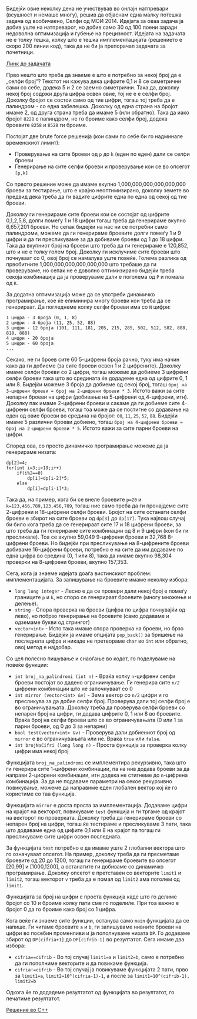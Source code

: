 Бидејќи овие неколку дена не учествував во онлајн натпревари (всушност и немаше многу), решив да објаснам една малку потешка задача од вообичаено, Селфи од МОИ 2014. Идејата за оваа задача ја добив уште на натпреварот, но добив само 30 од 100 поени заради недоволна оптимизација и губење на прецизност. Идејата на задачата не е толку тешка, колку што е тешка имплементацијата (решението е скоро 200 линии код), така да не би ја препорачал задачата за почетници.

[Линк до задачата](http://mendo.mk/Task.do?id=480)

Прво нешто што треба да знаеме е што е потребно за некој број да е „селфи број“? Текстот ни кажува дека цифрите 0,1 и 8 се симетрични сами со себе, додека 5 и 2 се заемно симетрични. Така да, доколку некој број содржи друга цифра освен овие, тој не е е селфи број. Доколку бројот се состои само од тие цифри, тогаш тој треба да е палиндром - со една забелешка. Доколку од една страна на бројот имаме 2, од друга страна треба да имаме 5 (или обратно). Така да иако бројот `8228` е палиндром, не го броиме како селфи број, додека броевите `8258` и `8528` ги броиме.

Постојат две brute force решенија (кои сами по себе би го надминале временскиот лимит):

 * Проверување на сите броеви од `p` до `k` (еден по еден) дали се селфи броеви
 * Генерирање на сите селфи броеви и проверување кои се во опсегот `[p,k]`

Со првото решение може да имаме вкупно 1,000,000,000,000,000,000 броеви за тестирање, што е крајно неоптимизирано, доколку земете во предвид дека треба да ги вадите цифрите една по една од секој од тие броеви.

Доколку ги генерираме сите броеви кои се состојат од цифрите 0,1,2,5,8, долги помеѓу 1 и 18 цифри тогаш треба да генерираме вкупно 6,657,201 броеви. Но сепак бидејќи на нас ни се потребни само палиндроми, можеме да ги генерираме броевите долги помеѓу 1 и 9 цифри и да ги пресликуваме за да добиваме броеви од 1 до 18 цифри. Така да вкупниот број на броеви што треба да ги генерираме е 120,852, што и не е толку голем број. Доколку ги исклучиме сите броеви што почнуваат со 0, овој број се намалува уште повеќе. Голема разлика од првобитните 1,000,000,000,000,000,000 што требаше да ги проверуваме, но сепак не е доволно оптимизирано бидејќи треба секоја комбинација да ја проверуваме дали е поголема од `P` и помала од `K`.

За додатна оптимизација може да се употреби динамичко програмирање, кое ќе елиминира многу броеви кои треба да се генерираат. Да погледнеме колку селфи броеви има со `N` цифри:

```
1 цифра - 3 броја (0, 1, 8)
2 цифри - 4 броја (11, 25, 52, 88)
3 цифри - 12 броја (101, 111, 181, 205, 215, 285, 502, 512, 582, 808, 818, 888)
4 цифри - 20 броја
5 цифри - 60 броја
...
```

Секако, не ги броев сите 60 5-цифрени броја рачно, туку има начин како да ги добиеме (за сите броеви освен 1 и 2 цифрените). Доколку имаме селфи броеви со 2 цифри, тогаш можеме да добиеме 3 цифрени селфи броеви така што во средината ќе додадеме една од цифрите 0, 1 или 8. Бидејќи можеме 3 броја да добиеме од секој број, тогаш `број на 3-цифрени броеви = број на 2-цифрени броеви * 3`. Истото важи за сите непарни броеви на цифри (добивање на 5-цифрени од 4-цифрени, итн). Доколку пак имаме 2-цифрени броеви и сакаме да ги добиеме сите 4-цифрени селфи броеви, тогаш тоа може да се постигне со додавање на еден од овие броеви во средина на бројот: `00`, `11`, `25`, `52`, `88`. Бидејќи имаме 5 различни броеви добиено, тогаш `број на 4-цифрени броеви = број на 2-цифрени броеви * 5`. Истото важи за сите парни броеви на цифри.

Според ова, со просто динамичко програмирање можеме да ја генерираме низата:

```
dp[2]=4;
for(int i=3;i<19;i++)
    if(i%2==0)
        dp[i]=dp[i-2]*5;
    else
        dp[i]=dp[i-1]*3;
```

Така да, на пример, кога би се внеле броевите `p=20` и `k=123,456,789,123,456,789`, тогаш ние само треба да ги пронајдеме сите 2-цифрени и 18-цифрени селфи броеви. Бројот на сите останати селфи броеви е збирот на сите броеви од `dp[3]` до `dp[17]`. Тука најлош случај би било кога треба да се генерираат сите 17 и 18 цифрени броеви, за што треба да ги генерираме сите комбинации од 8 и 9 цифри (кои би ги пресликале). Тоа се вкупно 59,049 9-цифрени броеви и 32,768 8-цифрени броеви. Но бидејќи при пресликување на 8-цифрените броеви добиваме 16-цифрени броеви, потребно е на сите да им додаваме по една цифра во средина (0, 1 или 8), така да имаме вкупно 98,304 проверки на 8-цифрени броеви, вкупно 157,353.

Сега, кога ја знаеме идејата доаѓа вистинскиот проблем: имплементацијата. За запишување на броевите имаме неколку избора:

 * `long long integer` - Лесно е да се провери дали некој број е помеѓу границите `p` и `k`, но споро се генерираат броевите (многу множење и делење).
 * `string` - Спора проверка на броеви (цифра по цифра почнувајќи од лево), но побрзо генерирање на броевите (само додаваме и одземаме букви од стрингот)
 * `vector<int>` - Исто така имаме спора проверка на броеви, но брзо генерирање. Бидејќи ја имаме опцијата `pop_back()` за бришење на последната цифра и никаде не претвораме `char` во `int` или обратно, овој метод е најдобар.

Со цел полесно пишување и снаоѓање во кодот, го поделуваме на повеќе функции:
 * `int broj_na_palindromi (int n)` - Враќа колку `n`-цифрени селфи броеви постојат во дадено ограниичување. Ги генерира сите `n/2` цифрени комбинации што не започнуваат со 0
 * `int mirror (vector<int> &v)` - Зема вектор со `n/2` цифри и го пресликува за да добие селфи број. Проверува дали тој селфи број е во ограничувањата. Доколку треба да проверува селфи броеви со непарен број на цифри, ги додава цифрите 0, 1 или 8 во броевите. Враќа број на селфи броеви што се во ограничувањата (0 или 1 за парни броеви, од 0 до 3 за непарни)
 * `bool test(vector<int> &v)` - Проверува дали добиениот број од `mirror` е во ограничувањата или не. Враќа `true` или `false`.
 * `int brojNaCifri (long long n)` - Проста функција за проверка колку цифри има некој број

Функцијата `broj_na_palindromi` се имплементира рекурзивно, така што ги генерира сите 1-цифрени комбинации, па на нив додава броеви за да направи 2-цифрени комбинации, итн додека не стигнеме до `n`-цифрена комбинација. За да не подаваме параметри на секое рекурзивно повикување, можеме да направиме еден глобален вектор кој ќе го користиме со таа функција.

Функцијата `mirror` е доста проста за имплементација. Додаваме цифри на крајот на векторот, повикуваме `test` функција и ги тргаме од крајот на векторот по проверката. Доколку треба да генерираме броеви со непарен број на цифри, тогаш ќе тестираме и пресликуваме 3 пати, така што додаваме една од цифите 0,1 или 8 на крајот па тогаш ги пресликуваме сите цифри освен последната.

За функцијата `test` потребно е да имаме уште 2 глобални вектора што го означуваат опсегот. На пример, доколку треба да ги пресметаме броевите од 20 до 1200, тогаш ги генерираме броевите во опсегот [20,99] и [1000,1200], а останатите ги добиваме со динамичко програмирање. Доколку опсегот е претставен со векторите `limit1` и `limit2`, тогаш векторот `v` треба да е помал од `limit2` ама поголем од `limit1`.

Функцијата за број на цифри е проста функција каде што го делиме бројот со 10 и броиме колку пати сме го поделиле. При тоа важно е бројот 0 да го броиме како број со 1 цифра.

Кога веќе ги знаеме сите функции, останува само `main` функцијата да се напише. Ги читаме броевите `a` и `b`, ги запишуваме нивните броеви на цифри во посебин променливи и ја пополнуваме низата `DP`. Го додаваме збирот од `DP[cifria+1]` до `DP[cifrib-1]` во резултатот. Сега имаме два избора:
 * `cifria==cifrib` - Во тој случај `limit1=a` и `limit2=b`, само е потребно да ги пополниме векторите и да повикаме функција.
 * `cifria!=cifrib` - Во тој случај ја повикуваме функцијата 2 пати, прво за `limit1=a`, `limit2=10^(cifria-1)-1`, а после за `limit1=10^(cifrib-1), limit2=b`

Одкога ќе го додадеме резултатот од функцијата во резултатот, го печатиме резултатот.

[Решение во C++](http://pastebin.com/x0y6EEAk)
